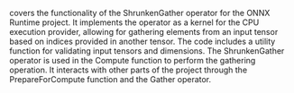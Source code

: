 covers the functionality of the ShrunkenGather operator for the ONNX Runtime project. It implements the operator as a kernel for the CPU execution provider, allowing for gathering elements from an input tensor based on indices provided in another tensor. The code includes a utility function for validating input tensors and dimensions. The ShrunkenGather operator is used in the Compute function to perform the gathering operation. It interacts with other parts of the project through the PrepareForCompute function and the Gather operator.